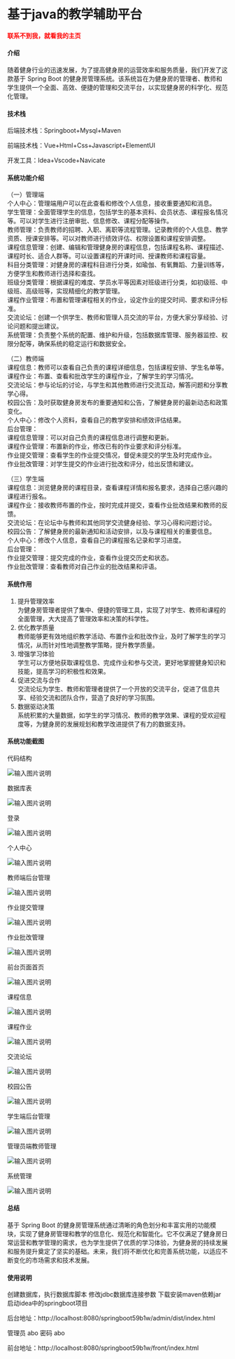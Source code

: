 # 基于java的教学辅助平台

<h4 style='color:red'>联系不到我，就看我的主页 </h4> 
 
#### 介绍

随着健身行业的迅速发展，为了提高健身房的运营效率和服务质量，我们开发了这款基于 Spring Boot 的健身房管理系统。该系统旨在为健身房的管理者、教师和学生提供一个全面、高效、便捷的管理和交流平台，以实现健身房的科学化、规范化管理。

#### 技术栈

后端技术栈：Springboot+Mysql+Maven

前端技术栈：Vue+Html+Css+Javascript+ElementUI

开发工具：Idea+Vscode+Navicate

#### 系统功能介绍

（一）管理端  
个人中心：管理端用户可以在此查看和修改个人信息，接收重要通知和消息。  
学生管理：全面管理学生的信息，包括学生的基本资料、会员状态、课程报名情况等。可以对学生进行注册审批、信息修改、课程分配等操作。  
教师管理：负责教师的招聘、入职、离职等流程管理。记录教师的个人信息、教学资质、授课安排等。可以对教师进行绩效评估、权限设置和课程安排调整。  
课程信息管理：创建、编辑和管理健身房的课程信息，包括课程名称、课程描述、课程时长、适合人群等。可以设置课程的开课时间、授课教师和课程容量。  
科目分类管理：对健身房的课程科目进行分类，如瑜伽、有氧舞蹈、力量训练等，方便学生和教师进行选择和查找。  
班级分类管理：根据课程的难度、学员水平等因素对班级进行分类，如初级班、中级班、高级班等，实现精细化的教学管理。  
课程作业管理：布置和管理课程相关的作业，设定作业的提交时间、要求和评分标准。  
交流论坛：创建一个供学生、教师和管理人员交流的平台，方便大家分享经验、讨论问题和提出建议。  
系统管理：负责整个系统的配置、维护和升级，包括数据库管理、服务器监控、权限分配等，确保系统的稳定运行和数据安全。  

（二）教师端  
课程信息：教师可以查看自己负责的课程详细信息，包括课程安排、学生名单等。  
课程作业：布置、查看和批改学生的课程作业，了解学生的学习情况。  
交流论坛：参与论坛的讨论，与学生和其他教师进行交流互动，解答问题和分享教学心得。  
校园公告：及时获取健身房发布的重要通知和公告，了解健身房的最新动态和政策变化。  
个人中心：修改个人资料，查看自己的教学安排和绩效评估结果。  
后台管理：  
课程信息管理：可以对自己负责的课程信息进行调整和更新。  
课程作业管理：布置新的作业，修改已有的作业要求和评分标准。  
作业提交管理：查看学生的作业提交情况，督促未提交的学生及时完成作业。  
作业批改管理：对学生提交的作业进行批改和评分，给出反馈和建议。  

（三）学生端  
课程信息：浏览健身房的课程目录，查看课程详情和报名要求，选择自己感兴趣的课程进行报名。  
课程作业：接收教师布置的作业，按时完成并提交，查看作业批改结果和教师的反馈。  
交流论坛：在论坛中与教师和其他同学交流健身经验、学习心得和问题讨论。  
校园公告：了解健身房的最新通知和活动安排，以及与课程相关的重要信息。  
个人中心：修改个人信息，查看自己的课程报名记录和学习进度。  
后台管理：  
作业提交管理：提交完成的作业，查看作业提交历史和状态。  
作业批改管理：查看教师对自己作业的批改结果和评语。  

#### 系统作用

1. 提升管理效率  
为健身房管理者提供了集中、便捷的管理工具，实现了对学生、教师和课程的全面管理，大大提高了管理效率和决策的科学性。  
2. 优化教学质量  
教师能够更有效地组织教学活动、布置作业和批改作业，及时了解学生的学习情况，从而针对性地调整教学策略，提升教学质量。  
3. 增强学习体验  
学生可以方便地获取课程信息、完成作业和参与交流，更好地掌握健身知识和技能，提高学习的积极性和效果。  
4. 促进交流与合作  
交流论坛为学生、教师和管理者提供了一个开放的交流平台，促进了信息共享、经验交流和团队合作，营造了良好的学习氛围。  
5. 数据驱动决策  
系统积累的大量数据，如学生的学习情况、教师的教学效果、课程的受欢迎程度等，为健身房的发展规划和教学改进提供了有力的数据支持。  

#### 系统功能截图

代码结构

![输入图片说明](images/656a68a9cfb21a1a862c798db4bcfdb.png)

数据库表

![输入图片说明](images/c36bfd1ee858a13944ab3dfefef03a4.png)

登录

![输入图片说明](images/858061bce0ec55ddc8efced56578ad5.png)

个人中心

![输入图片说明](images/c7b67bd5183659e466a788a9c7144d3.png)

教师端后台管理

![输入图片说明](images/951932d15be8605fa820b5d0ee138a5.png)

作业提交管理

![输入图片说明](images/070ce78066c4e71582eefb5a515fe30.png)

作业批改管理

![输入图片说明](images/f5ed6108434bb4b80d4ecd994ccd836.png)

前台页面首页

![输入图片说明](images/7f0470e1156c3a395efccd8555ec41a.png)

课程信息

![输入图片说明](images/f3b2ce93b421f2d7185791acf8729bd.png)

课程作业

![输入图片说明](images/16e59b3d7996c3f3b548875eb7ac3fd.png)

交流论坛

![输入图片说明](images/d99fd0ddd61938fe0bbcce6b0d1e99f.png)

校园公告

![输入图片说明](images/4140cce58b3781f01c01dd1f69aaa19.png)

学生端后台管理

![输入图片说明](images/396129a361ef9c7e072c27b467eb2da.png)

管理员端教师管理

![输入图片说明](images/602697ba4df6ad381df807e89372f62.png)

系统管理

![输入图片说明](images/c3a189bb7948c28ed52b059231f0b74.png)

#### 总结

基于 Spring Boot 的健身房管理系统通过清晰的角色划分和丰富实用的功能模块，实现了健身房管理和教学的信息化、规范化和智能化。它不仅满足了健身房日常运营和教学管理的需求，也为学生提供了优质的学习体验，为健身房的持续发展和服务提升奠定了坚实的基础。未来，我们将不断优化和完善系统功能，以适应不断变化的市场需求和技术发展。

#### 使用说明

创建数据库，执行数据库脚本 修改jdbc数据库连接参数 下载安装maven依赖jar 启动idea中的springboot项目

后台地址：http://localhost:8080/springboot59b1w/admin/dist/index.html

管理员  abo 密码 abo

前台地址：http://localhost:8080/springboot59b1w/front/index.html